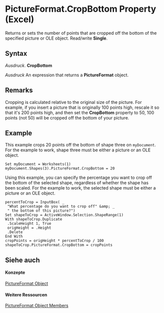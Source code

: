 
# PictureFormat.CropBottom Property (Excel)

Returns or sets the number of points that are cropped off the bottom of the specified picture or OLE object. Read/write  **Single**.


## Syntax

 _Ausdruck_. **CropBottom**

 _Ausdruck_ An expression that returns a **PictureFormat** object.


## Remarks

Cropping is calculated relative to the original size of the picture. For example, if you insert a picture that is originally 100 points high, rescale it so that it's 200 points high, and then set the  **CropBottom** property to 50, 100 points (not 50) will be cropped off the bottom of your picture.


## Example

This example crops 20 points off the bottom of shape three on  `myDocument`. For the example to work, shape three must be either a picture or an OLE object.


```
Set myDocument = Worksheets(1) 
myDocument.Shapes(3).PictureFormat.CropBottom = 20
```

Using this example, you can specify the percentage you want to crop off the bottom of the selected shape, regardless of whether the shape has been scaled. For the example to work, the selected shape must be either a picture or an OLE object.




```
percentToCrop = InputBox( _ 
 "What percentage do you want to crop off" &amp; _ 
 " the bottom of this picture?") 
Set shapeToCrop = ActiveWindow.Selection.ShapeRange(1) 
With shapeToCrop.Duplicate 
 .ScaleHeight 1, True 
 origHeight = .Height 
 .Delete 
End With 
cropPoints = origHeight * percentToCrop / 100 
shapeToCrop.PictureFormat.CropBottom = cropPoints
```


## Siehe auch


#### Konzepte


[PictureFormat Object](7e8ec723-b6e0-fdc9-ff4e-22cbb31be4df.md)
#### Weitere Ressourcen


[PictureFormat Object Members](http://msdn.microsoft.com/library/d27d6074-2698-2b1d-87cb-c9cc187354c3%28Office.15%29.aspx)